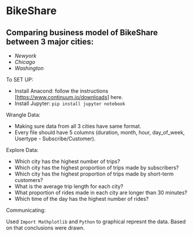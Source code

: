# **BikeShare** 

## Comparing business model of BikeShare between 3 major cities:
- *Newyork*
- *Chicago*
- *Washington*

To SET UP:
- Install Anacond:
  follow the instructions [https://www.continuum.io/downloads] here.
- Install Jupyter:
  `pip install jupyter notebook`
  
 Wrangle Data:
 - Making sure data from all 3 cities have same format.
 - Every file should have 5 columns (duration, month, hour, day_of_week, Usertype - Subscribe/Customer).
 
 Explore Data:
 - Which city has the highest number of trips?
 - Which city has the highest proportion of trips made by subscribers?
 - Which city has the highest proportion of trips made by short-term customers?
 - What is the average trip length for each city?
 - What proportion of rides made in each city are longer than 30 minutes?
 - Which time of the day has the highest number of rides?
 
 Communicating:
 
 Used `Import Mathplotlib` and `Python` to graphical represnt the data.
 Based on that conclusions were drawn.
 
 
 
